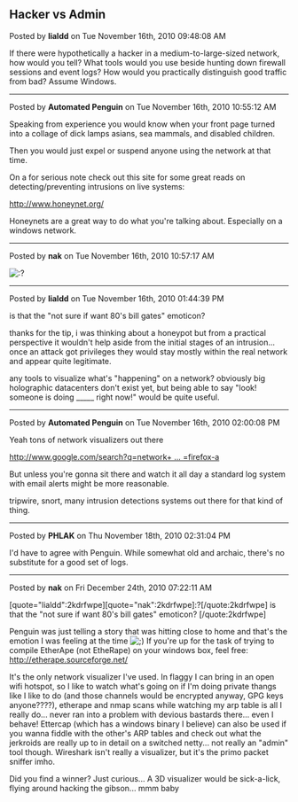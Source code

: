 ## Hacker vs Admin
Posted by **lialdd** on Tue November 16th, 2010 09:48:08 AM

If there were hypothetically a hacker in a medium-to-large-sized network, how would you tell? What tools would you use beside hunting down firewall sessions and event logs? How would you practically distinguish good traffic from bad? Assume Windows.

--------------------------------------------------------------------------------

Posted by **Automated Penguin** on Tue November 16th, 2010 10:55:12 AM

Speaking from experience you would know when your front page turned into a collage of dick lamps asians, sea mammals, and disabled children.

Then you would just expel or suspend anyone using the network at that time.

On a for serious note check out this site for some great reads on detecting/preventing intrusions on live systems:

<!-- m --><a class="postlink" href="http://www.honeynet.org/">http://www.honeynet.org/</a><!-- m -->

Honeynets are a great way to do what you're talking about. Especially on a windows network.

--------------------------------------------------------------------------------

Posted by **nak** on Tue November 16th, 2010 10:57:17 AM

<!-- s:? --><img src="{SMILIES_PATH}/icon_e_confused.gif" alt=":?" title="Confused" /><!-- s:? -->

--------------------------------------------------------------------------------

Posted by **lialdd** on Tue November 16th, 2010 01:44:39 PM

[quote=&quot;nak&quot;:2owhnh4x]:?[/quote:2owhnh4x]

is that the &quot;not sure if want 80's bill gates&quot; emoticon?

thanks for the tip, i was thinking about a honeypot but from a practical perspective it wouldn't help aside from the initial stages of an intrusion... once an attack got privileges they would stay mostly within the real network and appear quite legitimate.

any tools to visualize what's &quot;happening&quot; on a network? obviously big holographic datacenters don't exist yet, but being able to say &quot;look! someone is doing _____ right now!&quot; would be quite useful.

--------------------------------------------------------------------------------

Posted by **Automated Penguin** on Tue November 16th, 2010 02:00:08 PM

Yeah tons of network visualizers out there

<!-- m --><a class="postlink" href="http://www.google.com/search?q=network+visualization&amp;ie=utf-8&amp;oe=utf-8&amp;aq=t&amp;rls=org.mozilla:en-US:official&amp;client=firefox-a">http://www.google.com/search?q=network+ ... =firefox-a</a><!-- m -->

But unless you're gonna sit there and watch it all day a standard log system with email alerts might be more reasonable.

tripwire, snort, many intrusion detections systems out there for that kind of thing.

--------------------------------------------------------------------------------

Posted by **PHLAK** on Thu November 18th, 2010 02:31:04 PM

I'd have to agree with Penguin.  While somewhat old and archaic, there's no substitute for a good set of logs.

--------------------------------------------------------------------------------

Posted by **nak** on Fri December 24th, 2010 07:22:11 AM

[quote=&quot;lialdd&quot;:2kdrfwpe][quote=&quot;nak&quot;:2kdrfwpe]:?[/quote:2kdrfwpe]
is that the &quot;not sure if want 80's bill gates&quot; emoticon?
[/quote:2kdrfwpe]

Penguin was just telling a story that was hitting close to home and that's the emotion I was feeling at the time  <!-- s;) --><img src="{SMILIES_PATH}/icon_e_wink.gif" alt=";)" title="Wink" /><!-- s;) --> 
If you're up for the task of trying to compile EtherApe (not EtheRape) on your windows box, feel free: <!-- m --><a class="postlink" href="http://etherape.sourceforge.net/">http://etherape.sourceforge.net/</a><!-- m -->

It's the only network visualizer I've used.  In flaggy I can bring in an open wifi hotspot, so I like to watch what's going on if I'm doing private thangs like I like to do (and those channels would be encrypted anyway, GPG keys anyone????), etherape and nmap scans while watching my arp table is all I really do... never ran into a problem with devious bastards there... even I behave!  Ettercap (which has a windows binary I believe) can also be used if you wanna fiddle with the other's ARP tables and check out what the jerkroids are really up to in detail on a switched netty... not really an &quot;admin&quot; tool though.
Wireshark isn't really a visualizer, but it's the primo packet sniffer imho.

Did you find a winner? Just curious...
A 3D visualizer would be sick-a-lick, flying around hacking the gibson... mmm baby
